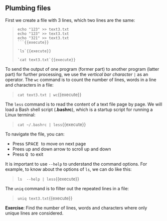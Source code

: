 ## Plumbing files

First we create a file with 3 lines, which two lines are the same:
> ```
> echo "123" >> text3.txt
> echo "123" >> text3.txt
> echo "321" >> text3.txt
> ```{{execute}}
> 
> `ls`{{execute}}
>
> `cat text3.txt`{{execute}}

To send the output of one program (former part) to another program (latter part) for further processing, we use the _vertical bar character_ `|` as an operator. The `wc` command is to count the number of lines, words in a line and characters in a file:
> `cat text3.txt | wc`{{execute}}

The `less` command is to read the content of a text file page by page. We will load a Bash shell script (**.bashrc**), which is a startup script for running a Linux terminal:
> `cat ~/.bashrc | less`{{execute}}

To navigate the file, you can:
- Press <kbd> SPACE </kbd> to move on next page
- Prees up and down arrow to scroll up and down
- Press <kbd> Q </kbd> to exit

It is important to use `--help` to understand the command options. For example, to know about the options of `ls`, we can do like this:
> `ls  --help | less`{{execute}}

The `uniq` command is to filter out the repeated lines in a file:
> `uniq text3.txt`{{execute}}

**Exercise**: Find the number of lines, words and characters where only unique lines are considered.

<br/>
